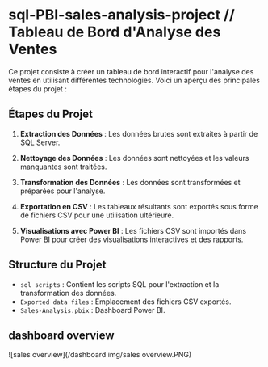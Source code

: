 # sql-PBI-sales-analysis-project // Tableau de Bord d'Analyse des Ventes

Ce projet consiste à créer un tableau de bord interactif pour l'analyse des ventes en utilisant différentes technologies. Voici un aperçu des principales étapes du projet :

## Étapes du Projet

1. **Extraction des Données** : Les données brutes sont extraites à partir de SQL Server.

2. **Nettoyage des Données** : Les données sont nettoyées et les valeurs manquantes sont traitées.

3. **Transformation des Données** : Les données sont transformées et préparées pour l'analyse.

4. **Exportation en CSV** : Les tableaux résultants sont exportés sous forme de fichiers CSV pour une utilisation ultérieure.

5. **Visualisations avec Power BI** : Les fichiers CSV sont importés dans Power BI pour créer des visualisations interactives et des rapports.


## Structure du Projet

- `sql scripts` : Contient les scripts SQL pour l'extraction et la transformation des données.
- `Exported data files` : Emplacement des fichiers CSV exportés.
- `Sales-Analysis.pbix` : Dashboard Power BI. <br>
## dashboard overview
![sales overview](/dashboard img/sales overview.PNG)


